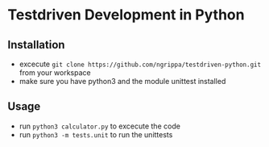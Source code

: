 # Testdriven Development in Python
## Installation
- excecute `git clone https://github.com/ngrippa/testdriven-python.git` from your workspace
- make sure you have python3 and the module unittest installed

## Usage
- run `python3 calculator.py` to excecute the code
- run `python3 -m tests.unit` to run the unittests
